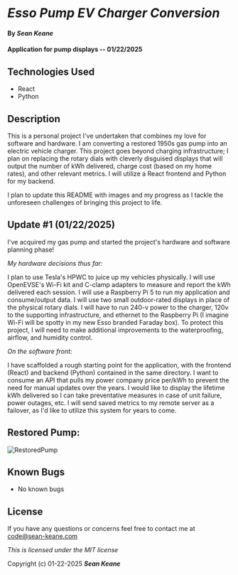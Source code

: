 # _Esso Pump EV Charger Conversion_

#### By _**Sean Keane**_

#### Application for pump displays -- 01/22/2025

## Technologies Used

* React
* Python

## Description

This is a personal project I've undertaken that combines my love for software and hardware.  I am converting a restored 1950s gas pump into an electric vehicle charger.  This project goes beyond charging infrastructure; I plan on replacing the rotary dials with cleverly disguised displays that will output the number of kWh delivered, charge cost (based on my home rates), and other relevant metrics.  I will utilize a React frontend and Python for my backend.

I plan to update this README with images and my progress as I tackle the unforeseen challenges of bringing this project to life.

## Update #1 (01/22/2025)

I've acquired my gas pump and started the project's hardware and software planning phase! 

_My hardware decisions thus far:_

I plan to use Tesla's HPWC to juice up my vehicles physically.  I will use OpenEVSE's Wi-Fi kit and C-clamp adapters to measure and report the kWh delivered each session.  I will use a Raspberry Pi 5 to run my application and consume/output data.  I will use two small outdoor-rated displays in place of the physical rotary dials.  I will have to run 240-v power to the charger, 120v to the supporting infrastructure, and ethernet to the Raspberry Pi (I imagine Wi-Fi will be spotty in my new Esso branded Faraday box).  To protect this project, I will need to make additional improvements to the waterproofing, airflow, and humidity control.

_On the software front:_

I have scaffolded a rough starting point for the application, with the frontend (React) and backend (Python) contained in the same directory.  I want to consume an API that pulls my power company price per/kWh to prevent the need for manual updates over the years.  I would like to display the lifetime kWh delivered so I can take preventative measures in case of unit failure, power outages, etc.  I will send saved metrics to my remote server as a failover, as I'd like to utilize this system for years to come.

## Restored Pump:

![RestoredPump](images/starter_pump.png)


## Known Bugs

* No known bugs


## License

If you have any questions or concerns feel free to contact me at code@sean-keane.com

*This is licensed under the MIT license*

Copyright (c) 01-22-2025 **_Sean Keane_**
